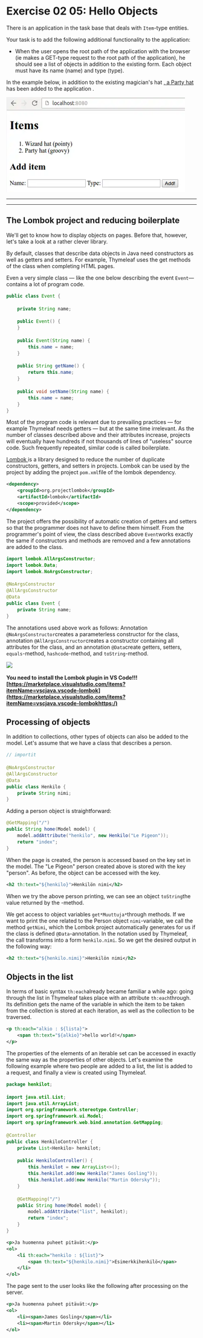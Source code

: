 # Exercise 02 05: Hello Objects

There is an application in the task base that deals with `Item`-type entities.

Your task is to add the following additional functionality to the application:

* When the user opens the root path of the application with the
  browser (ie makes a GET-type request to the root path of the
  application), he should see a list of objects in addition to the
  existing form.  Each object must have its name (name) and type (type).

In the example below, in addition to the existing magician's hat [ , a Party hat ](https://en.wikipedia.org/wiki/Party_hat) has been added to the application .

![](assets/20231022_155531_helloobjects.webp)

---

---

## The Lombok project and reducing boilerplate

We'll get to know how to display objects on pages.  Before that, however, let's take a look at a rather clever library.

By
default, classes that describe data objects in Java need constructors
as well as getters and setters.  For example, Thymeleaf uses the get
methods of the class when completing HTML pages.

Even a very simple class — like the one below describing the event `Event`— contains a lot of program code.

```java
public class Event {

    private String name;

    public Event() {
    }

    public Event(String name) {
        this.name = name;
    }

    public String getName() {
        return this.name;
    }

    public void setName(String name) {
        this.name = name;
    }
}
```

Most of the program code is relevant due to prevailing practices — for
example Thymeleaf needs getters — but at the same time irrelevant.  As
the number of classes described above and their attributes increase,
projects will eventually have hundreds if not thousands of lines of
"useless" source code.  Such frequently repeated, similar code is called
boilerplate.

[Lombok ](https://projectlombok.org/) is a library designed to reduce the number of duplicate constructors,
getters, and setters in projects.   Lombok can be used by the project by
adding the project `pom.xml`file of the lombok dependency.

```xml
<dependency>
    <groupId>org.projectlombok</groupId>
    <artifactId>lombok</artifactId>
    <scope>provided</scope>
</dependency>
```

The project offers the possibility of automatic creation of getters and
setters so that the programmer does not have to define them himself.
From the programmer's point of view, the class described above `Event`works exactly the same if constructors and methods are removed and a few annotations are added to the class.

```java
import lombok.AllArgsConstructor;
import lombok.Data;
import lombok.NoArgsConstructor;

@NoArgsConstructor
@AllArgsConstructor
@Data
public class Event {
    private String name;
}
```

The annotations used above work as follows: Annotation `@NoArgsConstructor`creates a parameterless constructor for the class, annotation `@AllArgsConstructor`creates a constructor containing all attributes for the class, and an annotation `@Data`create getters, setters, `equals`-method, `hashcode`-method, and `toString`-method.

![](https://web-palvelinohjelmointi-21.mooc.fi/04bba1dac7b21d444294b5265b3fb90e/lombok.gif)

**You need to install the Lombok plugin in VS Code!!! [https://marketplace.visualstudio.com/items?itemName=vscjava.vscode-lombok](https://marketplace.visualstudio.com/items?itemName=vscjava.vscode-lombokhttps:/)**

## Processing of objects

In addition to collections, other types of objects can also be added to
the model.  Let's assume that we have a class that describes a person.

```java
// importit

@NoArgsConstructor
@AllArgsConstructor
@Data
public class Henkilo {
    private String nimi;
}
```

Adding a person object is straightforward:

```java
@GetMapping("/")
public String home(Model model) {
    model.addAttribute("henkilo", new Henkilo("Le Pigeon"));
    return "index";
}
```

When the page is created, the person is accessed based on the key set in the
model.  The "Le Pigeon" person created above is stored with the key
"person".  As before, the object can be accessed with the key.

```xml
<h2 th:text="${henkilo}">Henkilön nimi</h2>
```

When we try the above person printing, we can see an object `toString`the value returned by the -method.

We get access to object variables `get*Muuttuja*`through methods.  If we want to print the one related to the Person object `nimi`-variable, we call the method `getNimi`, which the Lombok project automatically generates for us if the class is defined `@Data`-annotation.  In the notation used by Thymeleaf, the call transforms into a form `henkilo.nimi`.  So we get the desired output in the following way:

```xml
<h2 th:text="${henkilo.nimi}">Henkilön nimi</h2>
```

## Objects in the list

In terms of basic syntax `th:each`already became familiar a while ago: going through the list in Thymeleaf takes place with an attribute `th:each`through.
Its definition gets the name of the variable in which the item to be
taken from the collection is stored at each iteration, as well as the
collection to be traversed.

```xml
<p th:each="alkio : ${lista}">
    <span th:text="${alkio}">hello world!</span>
</p>
```

The properties of the elements of an iterable set can be accessed in
exactly the same way as the properties of other objects.  Let's examine
the following example where two people are added to a list, the list is
added to a request, and finally a view is created using Thymeleaf.

```java
package henkilot;

import java.util.List;
import java.util.ArrayList;
import org.springframework.stereotype.Controller;
import org.springframework.ui.Model;
import org.springframework.web.bind.annotation.GetMapping;

@Controller
public class HenkiloController {
    private List<Henkilo> henkilot;

    public HenkiloController() {
        this.henkilot = new ArrayList<>();
        this.henkilot.add(new Henkilo("James Gosling"));
        this.henkilot.add(new Henkilo("Martin Odersky"));
    }

    @GetMapping("/")
    public String home(Model model) {
        model.addAttribute("list", henkilot);
        return "index";
    }
}
```

```xml
<p>Ja huomenna puheet pitävät:</p>
<ol>
    <li th:each="henkilo : ${list}">
        <span th:text="${henkilo.nimi}">Esimerkkihenkilö</span>
    </li>
</ol>
```

The page sent to the user looks like the following after processing on the server.

```xml
<p>Ja huomenna puheet pitävät:</p>
<ol>
    <li><span>James Gosling</span></li>
    <li><span>Martin Odersky</span></li>
</ol>
```
